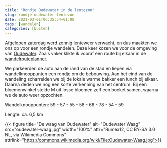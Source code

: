 ```yaml
---
title: "Rondje Oudewater in de lentezon"
slug: rondje-oudewater-lentezon
date: 2021-03-01T06:35:54+01:00
tags: [wandelen]
categories: [buiten]
---
```


Afgelopen zaterdag werd zonnig lenteweer verwacht, en dus maakten we ons op voor een rondje wandelen.
Deze keer kozen we voor de omgeving van [Oudewater][oudewater].
Zoals vaker klikte ik vooraf een route bij elkaar in de [wandelrouteplanner][planner].

We parkeerden de auto aan de rand van de stad en liepen via wandelknooppunten een rondje om de bebouwing. Aan het eind van de wandeling scharrelden we bij de lokale warme bakker een lunch bij elkaar. Daarna deden we nog een korte verkenning van het centrum. Bij een bloemenwinkel stelde M uit losse bloemen zelf een boeket samen, waarna we de auto weer opzochten. 

Wandelknooppunten: 59 - 57 - 55 - 58 - 66 - 78 - 54 - 59

Lengte: ca. 6,5 km

{{< figure title="De waag van Oudewater" alt="Oudewater Waag" src="oudewater-waag.jpg" width="100%" attr="Rumex12, CC BY-SA 3.0 NL, via Wikimedia Commons" attrlink="https://commons.wikimedia.org/wiki/File:Oudewater-Waag.jpg">}}

[oudewater]: https://nl.wikipedia.org/wiki/Oudewater
[planner]: https://www.wandelnet.nl/wandelrouteplanner